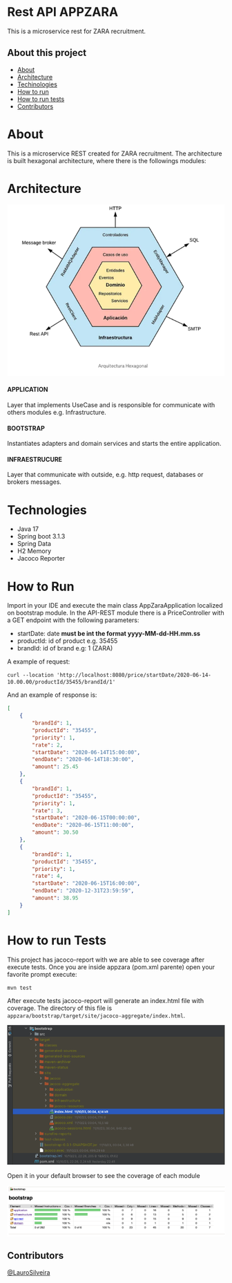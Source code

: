 # Rest API APPZARA

<p>This is a microservice rest for ZARA recruitment.</p>

## About this project
* [About](#about)
* [Architecture](#architecture)
* [Techinologies](#techinologies)
* [How to run](#how-to-run)
* [How to run tests](#how-to-run-tests)
* [Contributors](#contributors)

# About
This is a microservice REST created for ZARA recruitment.
The architecture is built hexagonal architecture, where there is the followings modules:

# Architecture
![Architecture-hexagonal.png](data/Architecture-hexagonal.png)

#### APPLICATION
Layer that implements UseCase and is responsible for communicate with others modules e.g. Infrastructure.

#### BOOTSTRAP
Instantiates adapters and domain services and starts the entire application.

#### INFRAESTRUCURE
Layer that communicate with outside, e.g. http request, databases or brokers messages.

# Technologies
- Java 17
- Spring boot 3.1.3
- Spring Data
- H2 Memory
- Jacoco Reporter

# How to Run
<p>
Import in your IDE and execute the main class AppZaraApplication localized on bootstrap module.
In the API-REST module there is a PriceController with a GET endpoint with the following parameters:

- startDate: date **must be int the format yyyy-MM-dd-HH.mm.ss**
- productId: id of product e.g. 35455
- brandId: id of brand e.g: 1 (ZARA)
</p>

<p>A example of request:</p>

```shell
curl --location 'http://localhost:8080/price/startDate/2020-06-14-10.00.00/productId/35455/brandId/1'
```
<p>And an example of response is:</p>

```json lines
[
    {
        "brandId": 1,
        "productId": "35455",
        "priority": 1,
        "rate": 2,
        "startDate": "2020-06-14T15:00:00",
        "endDate": "2020-06-14T18:30:00",
        "amount": 25.45
    },
    {
        "brandId": 1,
        "productId": "35455",
        "priority": 1,
        "rate": 3,
        "startDate": "2020-06-15T00:00:00",
        "endDate": "2020-06-15T11:00:00",
        "amount": 30.50
    },
    {
        "brandId": 1,
        "productId": "35455",
        "priority": 1,
        "rate": 4,
        "startDate": "2020-06-15T16:00:00",
        "endDate": "2020-12-31T23:59:59",
        "amount": 38.95
    }
]
```

# How to run Tests

<p> This project has jacoco-report with we are able to see coverage after execute tests.
Once you are inside appzara (pom.xml parente) open your favorite prompt execute:</p>

```
mvn test
```

After execute tests jacoco-report will generate an index.html file with coverage.
The directory of this file is `appzara/bootstrap/target/site/jacoco-aggregate/index.html`.

![directory_index_jacoco.png](data/directory_index_jacoco.png)

<p>Open it in your default browser to see the coverage of each module</p>

![coverage-updated.png](data/coverage-updated.png)

## Contributors
[@LauroSilveira](https://github.com/LauroSilveira)
